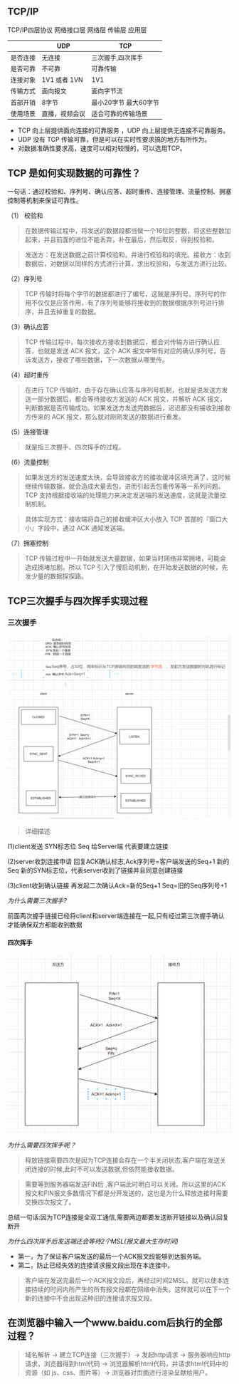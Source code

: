 ## TCP/IP 
TCP/IP四层协议 网络接口层 网络层 传输层 应用层

|  | UDP | TCP |
| --- | --- | --- |
| 是否连接 | 无连接 | 三次握手,四次挥手 |
| 是否可靠 | 不可靠 | 可靠传输 |
| 连接对象 | 1V1 或者 1VN | 1V1 |
| 传输方式 | 面向报文 | 面向字节流 |
| 首部开销 | 8字节 | 最小20字节 最大60字节 |
| 使用场景 | 直播，视频会议 | 适合可靠的传输场景 |

- TCP 向上层提供面向连接的可靠服务 ，UDP 向上层提供无连接不可靠服务。
- UDP 没有 TCP 传输可靠，但是可以在实时性要求搞的地方有所作为。
- 对数据准确性要求高，速度可以相对较慢的，可以选用TCP。

## TCP 是如何实现数据的可靠性？

一句话：通过校验和、序列号、确认应答、超时重传、连接管理、流量控制、拥塞控制等机制来保证可靠性。

（1） 校验和

> 在数据传输过程中，将发送的数据段都当做一个16位的整数，将这些整数加起来，并且前面的进位不能丢弃，补在最后，然后取反，得到校验和。

> 发送方：在发送数据之前计算校验和，并进行校验和的填充。接收方：收到数据后，对数据以同样的方式进行计算，求出校验和，与发送方进行比较。

（2）序列号

> TCP 传输时将每个字节的数据都进行了编号，这就是序列号。序列号的作用不仅仅是应答作用，有了序列号能够将接收到的数据根据序列号进行排序，并且去掉重复的数据。

（3）确认应答

> TCP 传输过程中，每次接收方接收到数据后，都会对传输方进行确认应答，也就是发送 ACK 报文，这个 ACK 报文中带有对应的确认序列号，告诉发送方，接收了哪些数据，下一次数据从哪里传。

（4）超时重传

> 在进行 TCP 传输时，由于存在确认应答与序列号机制，也就是说发送方发送一部分数据后，都会等待接收方发送的 ACK 报文，并解析 ACK 报文，判断数据是否传输成功。如果发送方发送完数据后，迟迟都没有接收到接收方传来的 ACK 报文，那么就对刚刚发送的数据进行重发。

（5）连接管理

> 就是指三次握手、四次挥手的过程。

（6）流量控制

> 如果发送方的发送速度太快，会导致接收方的接收缓冲区填充满了，这时候继续传输数据，就会造成大量丢包，进而引起丢包重传等等一系列问题。TCP 支持根据接收端的处理能力来决定发送端的发送速度，这就是流量控制机制。

> 具体实现方式：接收端将自己的接收缓冲区大小放入 TCP 首部的『窗口大小』字段中，通过 ACK 通知发送端。

（7）拥塞控制

> TCP 传输过程中一开始就发送大量数据，如果当时网络非常拥堵，可能会造成拥堵加剧。所以 TCP 引入了慢启动机制，在开始发送数据的时候，先发少量的数据探探路。

## TCP三次握手与四次挥手实现过程

### 三次握手
![img.png](shakeHands.png)

> 详细描述:

(1)client发送 SYN标志位 Seq 给Server端 代表要建立链接

(2)server收到连接申请 回复ACK确认标志,Ack序列号=客户端发送的Seq+1 新的Seq 新的SYN标志位，代表server收到了链接并且同意创建链接

(3)client收到确认链接 再发起二次确认Ack=新的Seq+1 Seq=旧的Seq序列号+1

*为什么需要三次握手?*

前面两次握手链接已经将client和server端连接在一起,只有经过第三次握手确认 才能确保双方都能收到数据

#### 四次挥手

![img.png](waveHands.png)


*为什么需要四次挥手呢？*
> 释放链接需要四次是因为TCP连接会存在一个半关闭状态,客户端在发送关闭连接的时候,此时不可以发送数据,但依然能接收数据。

> 需要等到服务器端发送FIN后 ,客户端此时明白可以关闭。所以这里的ACK报文和FIN报文多数情况下都是分开发送的，这也是为什么释放连接时需要交换四次报文了。 

总结一句话:因为TCP连接是全双工通信,需要两边都要发送断开链接以及确认回复断开

*为什么四次挥手后发送端还会等待2个MSL(报文最大生存时间)*
- 第一，为了保证客户端发送的最后一个ACK报文段能够到达服务端。
- 第二，防止已经失效的连接请求报文段出现在本连接中。 

> 客户端在发送完最后一个ACK报文段后，再经过时间2MSL。就可以使本连接持续的时间内所产生的所有报文段都在网络中消失。这样就可以在下一个新的连接中不会出现这种旧的连接请求报文段。


## 在浏览器中输入一个www.baidu.com后执行的全部过程？

> 域名解析 -> 建立TCP连接（三次握手）-> 发起http请求 -> 服务器响应http请求，浏览器得到html代码 -> 浏览器解析html代码，并请求html代码中的资源（如 js、css、图片等）-> 浏览器对页面进行渲染呈献给用户。

